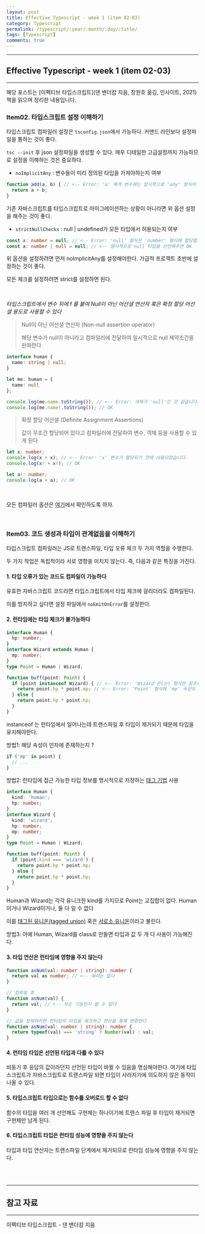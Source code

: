 ```yaml
---
layout: post
title: Effective Typescript - week 1 (item 02-03)
category: Typescript
permalink: /typescript/:year/:month/:day/:title/
tags: [Typescript]
comments: true
---
```


---

## Effective Typescript - week 1 (item 02-03)

---

해당 포스트는 [이펙티브 타입스크립트]\(댄 밴더캄 지음, 장원호 옮김, 인사이트, 2021) 책을 읽으며 정리한 내용입니다.

### Item02. 타입스크립트 설정 이해하기

타입스크립트 컴파일러 설정은 `tsconfig.json`에서 가능하다. 커맨드 라인보다 설정파일을 통하는 것이 좋다.

`tsc --init` 후 json 설정파일을 생성할 수 있다. 매우 디테일한 고급설정까지 가능하므로 설정을 이해하는 것은 중요하다.

* `noImplicitAny` : 변수들이 미리 정의된 타입을 가져야하는지 여부 

```typescript
function add(a, b) { // <-- Error: 'a' 매개 변수에는 암시적으로 'any' 형식이 포함됩니다
  return a + b;
}
```

기존 자바스크립트를 타입스크립트로 마이그레이션하는 상황이 아니라면 위 옵션 설정을 해주는 것이 좋다.

* `strictNullChecks` : null | undefined가 모든 타입에서 허용되는지 여부

```typescript
const x: number = null; // <-- Error: 'null' 형식은 'number' 형식에 할당할 수 없습니다.
const a: number | null = null; // <-- 명시적으로 null 타입을 선언해주면 OK
```

위 옵션을 설정하려면 먼저 noImplicitAny를 설정해야한다. 가급적 프로젝트 초반에 설정하는 것이 좋다.

모든 체크를 설정하려면 strict를 설정하면 된다.

<br>

_타입스크립트에서 변수 뒤에 **!** 를 붙여 Null이 아닌 어선셜 연산자 혹은 확정 할당 어선셜 용도로 사용할 수 있다_

> Null이 아닌 어선셜 연산자 (Non-null assertion operator)
>
> 해당 변수가 null이 아니라고 컴파일러에 전달하여 일시적으로 null 제약조건을 완화한다

```typescript
interface human {
  name: string | null;
}

let me: human = {
  name: null
};

console.log(me.name.toString()); // <-- Error: 개체가 'null'인 것 같습니다.
console.log(me.name!.toString()); // OK

```

> 확정 할당 어선셜 (Definite Assignment Assertions)
>
> 값이 무조건 할당되어 있다고 컴파일러에 전달하여 변수, 객체 등을 사용할 수 있게 된다

```typescript
let x: number;
console.log(x + x); // <-- Error: 'x' 변수가 할당되기 전에 사용되었습니다.
console.log(x! + x!); // OK

let a!: number;
console.log(a + a); // OK
```

<br>

모든 컴파일러 옵션은 [여기](https://typescript-kr.github.io/pages/compiler-options.html)에서 확인하도록 하자.

<br>

### Item03. 코드 생성과 타입이 관계없음을 이해하기

타입스크립트 컴파일러는 JS로 트랜스파일, 타입 오류 체크 두 가지 역할을 수행한다.

두 가지 작업은 독립적이라 서로 영향을 미치지 않는다. 즉, 다음과 같은 특징을 가진다.

#### 1. 타입 오류가 있는 코드도 컴파일이 가능하다

유효한 자바스크립트 코드라면 타입스크립트에서 타입 체크에 걸리더라도 컴파일된다.

이를 방지하고 싶다면 설정 파일에서 `noEmitOnError`를 설정한다.

#### 2. 런타임에는 타입 체크가 불가능하다

```typescript
interface Human {
  hp: number;
}
interface Wizard extends Human {
  mp: number;
}
type Point = Human | Wizard;

function buff(point: Point) {
  if (point instanceof Wizard) { // <-- Error: 'Wizard'은(는) 형식만 참조하지만, 여기서는 값으로 사용되고 있습니다
    return point.hp * point.mp; // <-- Error: 'Point' 형식에 'mp' 속성이 없습니다, 'Human' 형식에 'mp' 속성이 없습니다.
  } else {
    return point.hp * point.hp;
  }
}
```

instanceof 는 런타임에서 일어나는데 트랜스파일 후 타입이 제거되기 때문에 타입을 유지해야한다.

방법1: 해당 속성이 인자에 존재하는지 ?

```typescript
if ('mp' in point) {
  // ...
}
```

방법2: 런타임에 접근 가능한 타입 정보를 명시적으로 저장하는 <u>태그 기법</u> 사용

```typescript
interface Human {
  kind: 'human';
  hp: number;
}
interface Wizard {
  kind: 'wizard';
  hp: number;
  mp: number;
}
type Point = Human | Wizard;

function buff(point: Point) {
  if (point.kind === 'wizard') { 
    return point.hp * point.mp; 
  } else {
    return point.hp * point.hp;
  }
}
```

Human과 Wizard는 각각 유니크한 kind를 가지므로 Point는 교집합이 없다. Human이거나 Wizard이거나, 둘 다 일 수 없다

이를 <u>태그된 유니온(tagged union)</u> 혹은 <u>서로소 유니온</u>이라고 불린다.

방법3: 아예 Human, Wizard를 class로 만들면 타입과 값 두 개 다 사용이 가능해진다.

#### 3. 타입 연산은 런타임에 영향을 주지 않는다

```typescript
function asNum(val: number | string): number {
  return val as number; // <-- 에러는 없다
}

// 컴파일 후
function asNum(val) {
  return val; // <-- 무슨 기능인지 알 수 없다
}

// 값을 정제하려면 런타임의 타입을 체크하고 연산을 통해 변환한다
function asNum(val: number | string): number {
  return typeof(val) === 'string' ? Number(val) : val;
}
```

#### 4. 런타임 타입은 선언된 타입과 다를 수 있다

비동기 후 응답의 값이라던지 선언된 타입이 바뀔 수 있음을 명심해야한다. 여기에 타입스크립트가 자바스크립트로 트랜스파일 되면 타입이 사라지기에 의도하지 않은 동작이 나올 수 있다.

#### 5. 타입스크립트 타입으로는 함수를 오버로드 할 수 없다

함수의 타입을 여러 개 선언해도 구현체는 하나이기에 트렌스 파일 후 타입이 제거되면 구현체만 남게 된다.

#### 6. 타입스크립트 타입은 런타임 성능에 영향을 주지 않는다

타입과 타입 연산자는 트랜스파일 단계에서 제거되므로 런타임 성능에 영향을 주지 않는다.

<br>



<br>

---

## 참고 자료

---

이펙티브 타입스크립트 - 댄 밴더캄 지음
